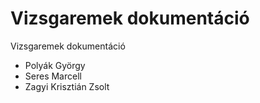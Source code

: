 # Vizsgaremek dokumentáció
Vizsgaremek dokumentáció
* Polyák György
* Seres Marcell
* Zagyi Krisztián Zsolt